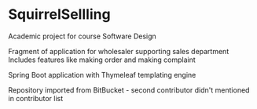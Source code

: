 # SquirrelSellling

Academic project for course Software Design

Fragment of application for wholesaler supporting sales department
Includes features like making order and making complaint

Spring Boot application with Thymeleaf templating engine

Repository imported from BitBucket - second contributor didn't mentioned in contributor list
